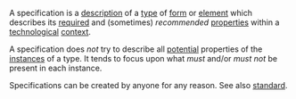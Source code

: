 A specification is a [description](https://github.com/gcassel/Modular-Organization-Terminology/blob/master/terms/description.md) of a [type](https://github.com/gcassel/Modular-Organization-Terminology/blob/master/terms/type.md) of [form](https://github.com/gcassel/Modular-Organization-Terminology/blob/master/terms/form.md) or [element](https://github.com/gcassel/Modular-Organization-Terminology/blob/master/terms/element.md) which describes its [required](https://github.com/gcassel/Modular-Organization-Terminology/blob/master/terms/requirement.md) and (sometimes) *recommended* [properties](https://github.com/gcassel/Modular-Organization-Terminology/blob/master/terms/property.md) within a [technological](https://github.com/gcassel/Modular-Organization-Terminology/blob/master/terms/technology.md) [context](https://github.com/gcassel/Modular-Organization-Terminology/blob/master/terms/context.md).   

A specification does *not* try to describe all [potential](https://github.com/gcassel/Modular-Organization-Terminology/blob/master/terms/potential.md) properties of the [instances](https://github.com/gcassel/Modular-Organization-Terminology/blob/master/terms/instance.md) of a type.  It tends to focus upon what *must* and/or *must not* be present in each instance.

Specifications can be created by anyone for any reason.  See also [standard](https://github.com/gcassel/Modular-Organization-Terminology/blob/master/terms/standard.md).
